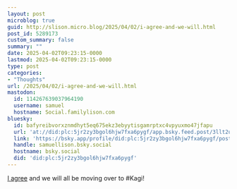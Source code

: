 ```yaml
---
layout: post
microblog: true
guid: http://slison.micro.blog/2025/04/02/i-agree-and-we-will.html
post_id: 5289173
custom_summary: false
summary: ""
date: 2025-04-02T09:23:15-0000
lastmod: 2025-04-02T09:23:15-0000
type: post
categories:
- "Thoughts"
url: /2025/04/02/i-agree-and-we-will.html
mastodon:
  id: 114267639037964190
  username: samuel
  hostname: Social.familylison.com
bluesky:
  id: bafyreibvorxznmdhyt5eq675ekz3ebyytisgamrptxc4vpyuxmo47jfapu
  url: 'at://did:plc:5jr2zy3bgol6hjw7fxa6pygf/app.bsky.feed.post/3llt2u7fchu2r'
  link: 'https://bsky.app/profile/did:plc:5jr2zy3bgol6hjw7fxa6pygf/post/3llt2u7fchu2r'
  handle: samuellison.bsky.social
  hostname: bsky.social
  did: 'did:plc:5jr2zy3bgol6hjw7fxa6pygf'
---
```

<a href="https://www.manton.org/2025/03/30/we-talk-about-apple-getting.html" class="u-in-reply-to">I agree</a> and we will all be moving over to #Kagi!
